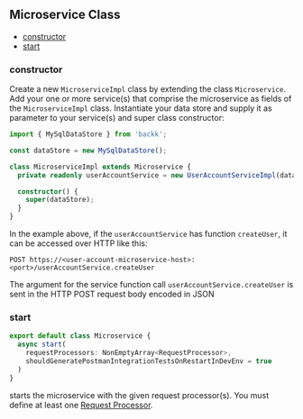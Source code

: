 ## Microservice Class

- [constructor](#constructor)
- [start](#start)

### <a name="constructor"></a> constructor

Create a new `MicroserviceImpl` class by extending the class `Microservice`.
Add your one or more service(s) that comprise the microservice as fields of the `MicroserviceImpl` class.
Instantiate your data store and supply it as parameter to your service(s) and super class constructor:

```typescript
import { MySqlDataStore } from 'backk';

const dataStore = new MySqlDataStore();

class MicroserviceImpl extends Microservice {
  private readonly userAccountService = new UserAccountServiceImpl(dataStore);

  constructor() {
    super(dataStore);
  }
}
```

In the example above, if the `userAccountService` has function `createUser`, it can be accessed over HTTP like this:

```
POST https://<user-account-microservice-host>:<port>/userAccountService.createUser
```

The argument for the service function call `userAccountService.createUser` is sent in the HTTP POST request body encoded in JSON

### <a name="start"></a> start

```ts
export default class Microservice {
  async start(
    requestProcessors: NonEmptyArray<RequestProcessor>,
    shouldGeneratePostmanIntegrationTestsOnRestartInDevEnv = true
  )
}
```

starts the microservice with the given request processor(s). You must define at least one
[Request Processor](MICROSERVICE_INITIALIZATION.MD).
